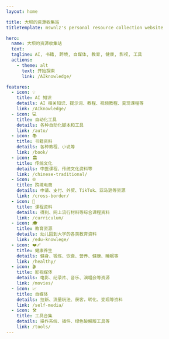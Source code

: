 ```yaml
---
layout: home

title: 大坝的资源收集站
titleTemplate: mswnlz's personal resource collection website

hero:
  name: 大坝的资源收集站
  text: 
  tagline: AI, 书籍, 跨境, 自媒体, 教育, 健康, 影视, 工具
  actions:
    - theme: alt
      text: 开始探索
      link: /AIknowledge/

features:
  - icon: 💡
    title: AI 知识
    details: AI 相关知识、提示词、教程、视频教程、变现课程等
    link: /AIknowledge/
  - icon: 💻
    title: 自动化工具
    details: 各种自动化脚本和工具
    link: /auto/
  - icon: 📚
    title: 书籍资料
    details: 各种教程、小说等
    link: /book/
  - icon: 🏛️
    title: 传统文化
    details: 中医课程、传统文化资料等
    link: /chinese-traditional/
  - icon: 🌐
    title: 跨境电商
    details: 申请、支付、外贸、TikTok、亚马逊等资源
    link: /cross-border/
  - icon: 📝
    title: 课程资料
    details: 得到、网上流行材料等综合课程资料
    link: /curriculum/
  - icon: 🎓
    title: 教育资源
    details: 幼儿园到大学的各类教育资料
    link: /edu-knowlege/
  - icon: ❤️‍🩹
    title: 健康养生
    details: 健身、锻炼、饮食、营养、健康、睡眠等
    link: /healthy/
  - icon: 🎬
    title: 影视媒体
    details: 电影、纪录片、音乐、演唱会等资源
    link: /movies/
  - icon: 📈
    title: 自媒体
    details: 拉新、流量玩法、获客，转化、变现等资料
    link: /self-media/
  - icon: 🛠️
    title: 工具合集
    details: 操作系统、插件、绿色破解版工具等
    link: /tools/
---
```


<CommitHistory />
